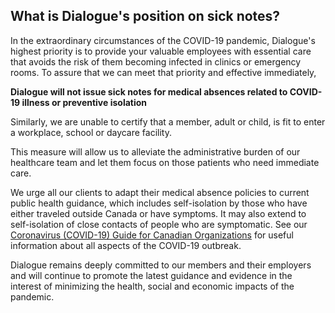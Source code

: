 ## What is Dialogue's position on sick notes?

In the extraordinary circumstances of the COVID-19 pandemic, Dialogue's highest priority is to provide your valuable employees with essential care that avoids the risk of them becoming infected in clinics or emergency rooms. To assure that we can meet that priority and effective immediately,

**Dialogue will not issue sick notes for medical absences related to COVID-19 illness or preventive isolation**

Similarly, we are unable to certify that a member, adult or child, is fit to enter a workplace, school or daycare facility.

This measure will allow us to alleviate the administrative burden of our healthcare team and let them focus on those patients who need immediate care.

We urge all our clients to adapt their medical absence policies to current public health guidance, which includes self-isolation by those who have either traveled outside Canada or have symptoms. It may also extend to self-isolation of close contacts of people who are symptomatic. See our [Coronavirus (COVID-19) Guide for Canadian Organizations](https://www.dialogue.co/coronavirus-guide-for-canadian-organizations) for useful information about all aspects of the COVID-19 outbreak.

Dialogue remains deeply committed to our members and their employers and will continue to promote the latest guidance and evidence in the interest of minimizing the health, social and economic impacts of the pandemic.
